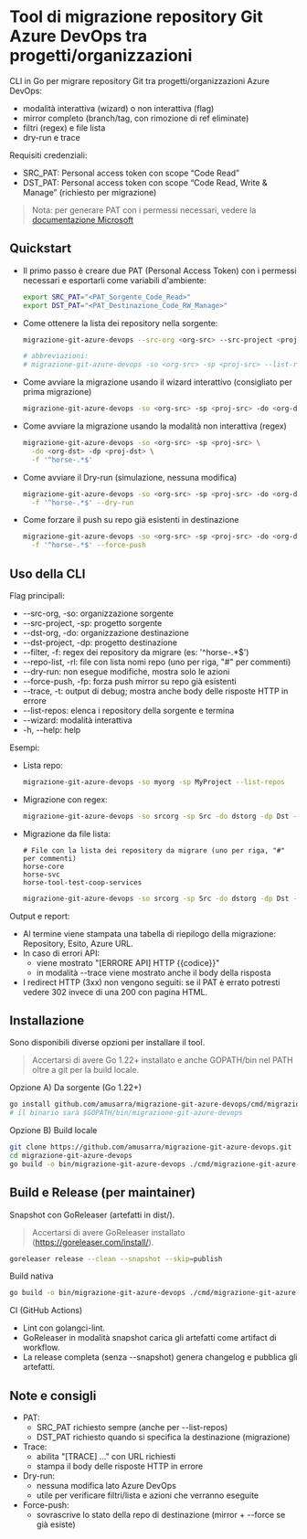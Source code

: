 # Tool di migrazione repository Git Azure DevOps tra progetti/organizzazioni

CLI in Go per migrare repository Git tra progetti/organizzazioni Azure DevOps:

- modalità interattiva (wizard) o non interattiva (flag)
- mirror completo (branch/tag, con rimozione di ref eliminate)
- filtri (regex) e file lista
- dry-run e trace

Requisiti credenziali:

- SRC_PAT: Personal access token con scope “Code Read”
- DST_PAT: Personal access token con scope “Code Read, Write & Manage” (richiesto per migrazione)

> Nota: per generare PAT con i permessi necessari, vedere la [documentazione Microsoft](https://learn.microsoft.com/en-us/azure/devops/organizations/accounts/use-personal-access-tokens-to-authenticate)

## Quickstart

- Il primo passo è creare due PAT (Personal Access Token) con i permessi necessari e esportarli come variabili d'ambiente:

  ```bash
  export SRC_PAT="<PAT_Sorgente_Code_Read>"
  export DST_PAT="<PAT_Destinazione_Code_RW_Manage>"
  ```

- Come ottenere la lista dei repository nella sorgente:

  ```bash
  migrazione-git-azure-devops --src-org <org-src> --src-project <proj-src> --list-repos

  # abbreviazioni:
  # migrazione-git-azure-devops -so <org-src> -sp <proj-src> --list-repos
  ```

- Come avviare la migrazione usando il wizard interattivo (consigliato per prima migrazione)

  ```bash
  migrazione-git-azure-devops -so <org-src> -sp <proj-src> -do <org-dst> -dp <proj-dst> --wizard
  ```

- Come avviare la migrazione usando la modalità non interattiva (regex)

  ```bash
  migrazione-git-azure-devops -so <org-src> -sp <proj-src> \
    -do <org-dst> -dp <proj-dst> \
    -f '^horse-.*$'
  ```

- Come avviare il Dry-run (simulazione, nessuna modifica)

  ```bash
  migrazione-git-azure-devops -so <org-src> -sp <proj-src> -do <org-dst> -dp <proj-dst> \
    -f '^horse-.*$' --dry-run
  ```

- Come forzare il push su repo già esistenti in destinazione

  ```bash
  migrazione-git-azure-devops -so <org-src> -sp <proj-src> -do <org-dst> -dp <proj-dst> \
    -f '^horse-.*$' --force-push
  ```

## Uso della CLI

Flag principali:

- --src-org, -so: organizzazione sorgente
- --src-project, -sp: progetto sorgente
- --dst-org, -do: organizzazione destinazione
- --dst-project, -dp: progetto destinazione
- --filter, -f: regex dei repository da migrare (es: '^horse-.*$')
- --repo-list, -rl: file con lista nomi repo (uno per riga, "#" per commenti)
- --dry-run: non esegue modifiche, mostra solo le azioni
- --force-push, -fp: forza push mirror su repo già esistenti
- --trace, -t: output di debug; mostra anche body delle risposte HTTP in errore
- --list-repos: elenca i repository della sorgente e termina
- --wizard: modalità interattiva
- -h, --help: help

Esempi:

- Lista repo:

  ```bash
  migrazione-git-azure-devops -so myorg -sp MyProject --list-repos
  ```

- Migrazione con regex:
  
  ```bash
  migrazione-git-azure-devops -so srcorg -sp Src -do dstorg -dp Dst -f '^horse-(core|svc)-.*$'
  ```

- Migrazione da file lista:

  ```plaintext
  # File con la lista dei repository da migrare (uno per riga, "#" per commenti)
  horse-core
  horse-svc
  horse-tool-test-coop-services
  ```

  ```bash
  migrazione-git-azure-devops -so srcorg -sp Src -do dstorg -dp Dst --repo-list repo.txt
  ```

Output e report:

- Al termine viene stampata una tabella di riepilogo della migrazione: Repository, Esito, Azure URL.
- In caso di errori API:
  - viene mostrato "[ERRORE API] HTTP {{codice}}"
  - in modalità --trace viene mostrato anche il body della risposta
- I redirect HTTP (3xx) non vengono seguiti: se il PAT è errato potresti vedere 302 invece di una 200 con pagina HTML.

## Installazione

Sono disponibili diverse opzioni per installare il tool.

> Accertarsi di avere Go 1.22+ installato e anche GOPATH/bin nel PATH oltre a git per la build locale.

Opzione A) Da sorgente (Go 1.22+)

```bash
go install github.com/amusarra/migrazione-git-azure-devops/cmd/migrazione-git-azure-devops@latest
# il binario sarà $GOPATH/bin/migrazione-git-azure-devops
```

Opzione B) Build locale

```bash
git clone https://github.com/amusarra/migrazione-git-azure-devops.git
cd migrazione-git-azure-devops
go build -o bin/migrazione-git-azure-devops ./cmd/migrazione-git-azure-devops
```

## Build e Release (per maintainer)

Snapshot con GoReleaser (artefatti in dist/).

> Accertarsi di avere GoReleaser installato (<https://goreleaser.com/install/>).

```bash
goreleaser release --clean --snapshot --skip=publish
```

Build nativa

```bash
go build -o bin/migrazione-git-azure-devops ./cmd/migrazione-git-azure-devops
```

CI (GitHub Actions)

- Lint con golangci-lint.
- GoReleaser in modalità snapshot carica gli artefatti come artifact di workflow.
- La release completa (senza --snapshot) genera changelog e pubblica gli artefatti.

## Note e consigli

- PAT:
  - SRC_PAT richiesto sempre (anche per --list-repos)
  - DST_PAT richiesto quando si specifica la destinazione (migrazione)
- Trace:
  - abilita "[TRACE] ..." con URL richiesti
  - stampa il body delle risposte HTTP in errore
- Dry-run:
  - nessuna modifica lato Azure DevOps
  - utile per verificare filtri/lista e azioni che verranno eseguite
- Force-push:
  - sovrascrive lo stato della repo di destinazione (mirror + --force se già esiste)
